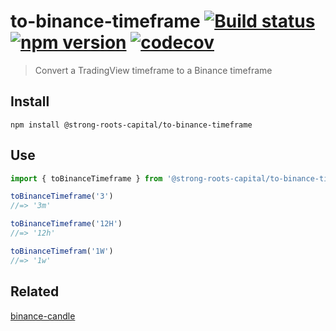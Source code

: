 # to-binance-timeframe [![Build status](https://travis-ci.org/strong-roots-capital/to-binance-timeframe.svg?branch=master)](https://travis-ci.org/strong-roots-capital/to-binance-timeframe) [![npm version](https://img.shields.io/npm/v/@strong-roots-capital/to-binance-timeframe.svg)](https://npmjs.org/package/@strong-roots-capital/to-binance-timeframe) [![codecov](https://codecov.io/gh/strong-roots-capital/to-binance-timeframe/branch/master/graph/badge.svg)](https://codecov.io/gh/strong-roots-capital/to-binance-timeframe)

> Convert a TradingView timeframe to a Binance timeframe

## Install

```shell
npm install @strong-roots-capital/to-binance-timeframe
```

## Use

```typescript
import { toBinanceTimeframe } from '@strong-roots-capital/to-binance-timeframe'

toBinanceTimeframe('3')
//=> '3m'

toBinanceTimeframe('12H')
//=> '12h'

toBinanceTimefram('1W')
//=> '1w'
```

## Related

[binance-candle](https://github.com/strong-roots-capital/binance-candle)
